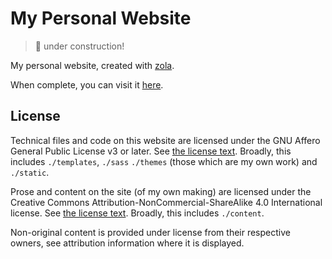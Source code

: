 # My Personal Website

> 🚧 under construction!

My personal website, created with [zola](https://www.getzola.org/).

When complete, you can visit it [here](demkowiczduffy.co.uk).

## License

Technical files and code on this website are licensed under the GNU Affero General Public License v3 or later.
See [the license text](./AGPL.LICENSE).
Broadly, this includes `./templates`, `./sass` `./themes` (those which are my own work) and `./static`.

Prose and content on the site (of my own making) are licensed under the Creative Commons Attribution-NonCommercial-ShareAlike 4.0 International license.
See [the license text](./CC4-BY-NC-SA.LICENSE).
Broadly, this includes `./content`.

Non-original content is provided under license from their respective owners, see attribution information where it is displayed.
